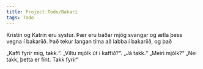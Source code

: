 ```yaml
---
title: Project:Todo/Bakarí
tags: Todo
---
```


<!--
Jón er í bakaríinu. Hann segir, ‚hvað kostar brauðið þarna?‘
‚Það kostar 700 krónur,‘ segir Kristín. Kristín bakar brauð.
Jón gefur Kristínu 700 krónur.
Allt í einu heyrir hann ‚mjá‘ við fótunum hans.
Það er kötturinn í bakaríinu!
Kötturinn er hvítt og brúnn.
‚Líklega vill hann fá mjólk,‘ segir Kristín.
‚Langar hann ekki í brauð?‘ segir Jón.
Hann gefur kettinum brauð, en kötturinn er ekki hungraður (?).
Kristín setur disk með mjólki á gólfinni.
Kötturinn drekkur mjólkin.
Nú kemur Georg inn í bakaríið. ‚Guðni!‘ segir hann. ‚Ert þú hér!‘
‚Ég var svo stressaður,‘ segir Georg, ‚hann kom ekki heim í nótt.‘
Hann tekur upp Guðna og kyssir hann.
‚Þessi köttur er mjög feitur,‘ segir Georg. ‚Hann má ekki fá fæðu.‘
Kristín hlægir, ‚Haha, hann hefur sjarma!‘ (?)
Georg segir ‚Takk fyrir mjólkinni! Bless bless!‘
‚Bless!‘ segir Kristín. -->

<!-- Það er ekki líklegt. -->

Kristín og Katrín eru systur. Þær eru báðar mjög svangar og ætla þess vegna í bakaríið. Það tekur langan tíma að labba í bakaríið, og það

„Kaffi fyrir mig, takk.“.
„Viltu mjólk út í kaffið?“.
„Já takk.“
„Meiri mjólk?“
„Nei takk, þetta er fínt. Takk fyrir“

